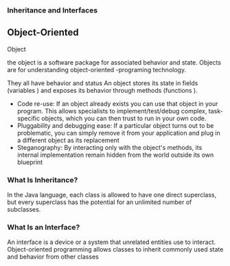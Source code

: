 ### Inheritance and Interfaces

## Object-Oriented
Object

the object is a software package for associated behavior and state.
Objects are for understanding object-oriented -programing technology.

They all have behavior and status
An object stores its state in fields (variables ) and exposes its behavior through methods (functions ).

- Code re-use: If an object already exists you can use that object in your program. This allows specialists to implement/test/debug complex, task-specific objects, which you can then trust to run in your own code.
- Pluggability and debugging ease: If a particular object turns out to be problematic, you can simply remove it from your application and plug in a different object as its replacement
- Steganography: By interacting only with the object's methods, its internal implementation remain hidden from the world outside its own blueprint



### What Is Inheritance?

In the Java language, each class is allowed to have one direct superclass, but every superclass has the potential for an unlimited number of subclasses.
### What Is an Interface?
An interface is a device or a system that unrelated entities use to interact.
Object-oriented programming allows classes to inherit commonly used state and behavior from other classes


